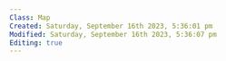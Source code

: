 ```yaml
---
Class: Map
Created: Saturday, September 16th 2023, 5:36:01 pm
Modified: Saturday, September 16th 2023, 5:36:07 pm
Editing: true
---
```

